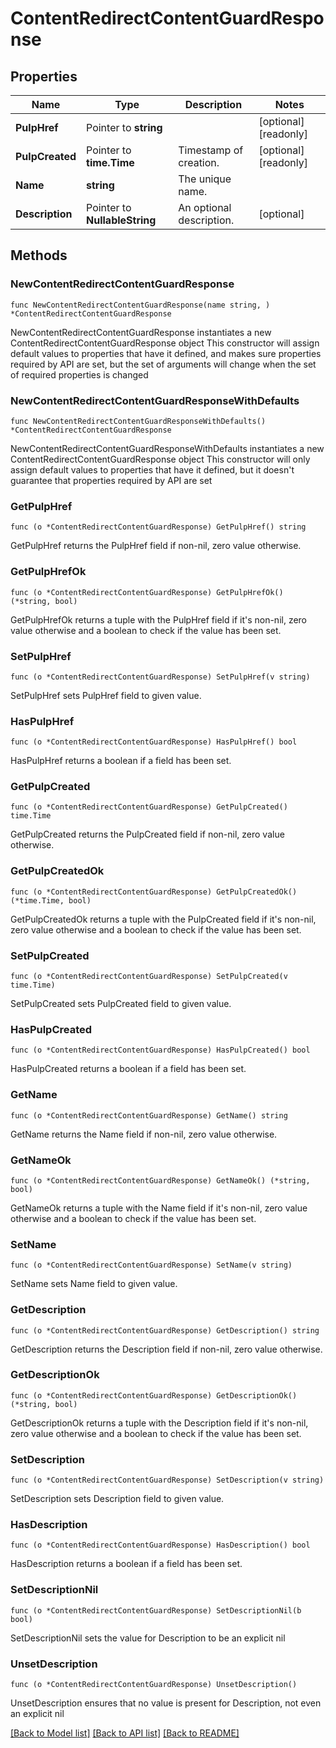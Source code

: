 # ContentRedirectContentGuardResponse

## Properties

Name | Type | Description | Notes
------------ | ------------- | ------------- | -------------
**PulpHref** | Pointer to **string** |  | [optional] [readonly] 
**PulpCreated** | Pointer to **time.Time** | Timestamp of creation. | [optional] [readonly] 
**Name** | **string** | The unique name. | 
**Description** | Pointer to **NullableString** | An optional description. | [optional] 

## Methods

### NewContentRedirectContentGuardResponse

`func NewContentRedirectContentGuardResponse(name string, ) *ContentRedirectContentGuardResponse`

NewContentRedirectContentGuardResponse instantiates a new ContentRedirectContentGuardResponse object
This constructor will assign default values to properties that have it defined,
and makes sure properties required by API are set, but the set of arguments
will change when the set of required properties is changed

### NewContentRedirectContentGuardResponseWithDefaults

`func NewContentRedirectContentGuardResponseWithDefaults() *ContentRedirectContentGuardResponse`

NewContentRedirectContentGuardResponseWithDefaults instantiates a new ContentRedirectContentGuardResponse object
This constructor will only assign default values to properties that have it defined,
but it doesn't guarantee that properties required by API are set

### GetPulpHref

`func (o *ContentRedirectContentGuardResponse) GetPulpHref() string`

GetPulpHref returns the PulpHref field if non-nil, zero value otherwise.

### GetPulpHrefOk

`func (o *ContentRedirectContentGuardResponse) GetPulpHrefOk() (*string, bool)`

GetPulpHrefOk returns a tuple with the PulpHref field if it's non-nil, zero value otherwise
and a boolean to check if the value has been set.

### SetPulpHref

`func (o *ContentRedirectContentGuardResponse) SetPulpHref(v string)`

SetPulpHref sets PulpHref field to given value.

### HasPulpHref

`func (o *ContentRedirectContentGuardResponse) HasPulpHref() bool`

HasPulpHref returns a boolean if a field has been set.

### GetPulpCreated

`func (o *ContentRedirectContentGuardResponse) GetPulpCreated() time.Time`

GetPulpCreated returns the PulpCreated field if non-nil, zero value otherwise.

### GetPulpCreatedOk

`func (o *ContentRedirectContentGuardResponse) GetPulpCreatedOk() (*time.Time, bool)`

GetPulpCreatedOk returns a tuple with the PulpCreated field if it's non-nil, zero value otherwise
and a boolean to check if the value has been set.

### SetPulpCreated

`func (o *ContentRedirectContentGuardResponse) SetPulpCreated(v time.Time)`

SetPulpCreated sets PulpCreated field to given value.

### HasPulpCreated

`func (o *ContentRedirectContentGuardResponse) HasPulpCreated() bool`

HasPulpCreated returns a boolean if a field has been set.

### GetName

`func (o *ContentRedirectContentGuardResponse) GetName() string`

GetName returns the Name field if non-nil, zero value otherwise.

### GetNameOk

`func (o *ContentRedirectContentGuardResponse) GetNameOk() (*string, bool)`

GetNameOk returns a tuple with the Name field if it's non-nil, zero value otherwise
and a boolean to check if the value has been set.

### SetName

`func (o *ContentRedirectContentGuardResponse) SetName(v string)`

SetName sets Name field to given value.


### GetDescription

`func (o *ContentRedirectContentGuardResponse) GetDescription() string`

GetDescription returns the Description field if non-nil, zero value otherwise.

### GetDescriptionOk

`func (o *ContentRedirectContentGuardResponse) GetDescriptionOk() (*string, bool)`

GetDescriptionOk returns a tuple with the Description field if it's non-nil, zero value otherwise
and a boolean to check if the value has been set.

### SetDescription

`func (o *ContentRedirectContentGuardResponse) SetDescription(v string)`

SetDescription sets Description field to given value.

### HasDescription

`func (o *ContentRedirectContentGuardResponse) HasDescription() bool`

HasDescription returns a boolean if a field has been set.

### SetDescriptionNil

`func (o *ContentRedirectContentGuardResponse) SetDescriptionNil(b bool)`

 SetDescriptionNil sets the value for Description to be an explicit nil

### UnsetDescription
`func (o *ContentRedirectContentGuardResponse) UnsetDescription()`

UnsetDescription ensures that no value is present for Description, not even an explicit nil

[[Back to Model list]](../README.md#documentation-for-models) [[Back to API list]](../README.md#documentation-for-api-endpoints) [[Back to README]](../README.md)


